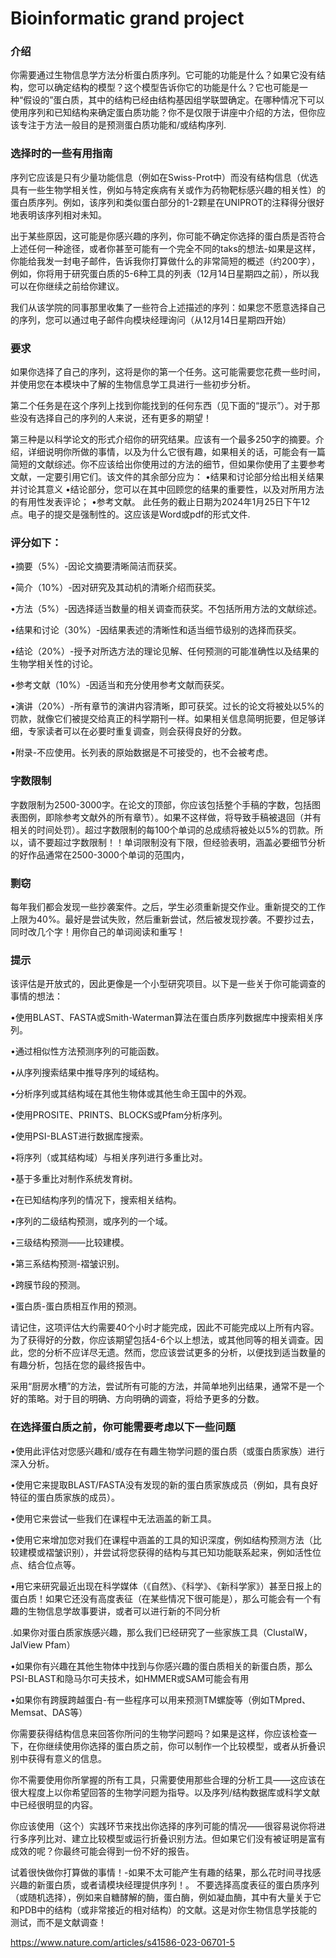 # Bioinformatic grand project
### 介绍

你需要通过生物信息学方法分析蛋白质序列。它可能的功能是什么？如果它没有结构，您可以确定结构的模型？这个模型告诉你它的功能是什么？它也可能是一种“假设的”蛋白质，其中的结构已经由结构基因组学联盟确定。在哪种情况下可以使用序列和已知结构来确定蛋白质功能？你不是仅限于讲座中介绍的方法，但你应该专注于方法一般目的是预测蛋白质功能和/或结构序列.

### 选择时的一些有用指南
序列它应该是只有少量功能信息（例如在Swiss-Prot中）而没有结构信息（优选具有一些生物学相关性，例如与特定疾病有关或作为药物靶标感兴趣的相关性）的蛋白质序列。例如，该序列和类似蛋白部分的1-2颗星在UNIPROT的注释得分很好地表明该序列相对未知。

出于某些原因，这可能是你感兴趣的序列，你可能不确定你选择的蛋白质是否符合上述任何一种途径，或者你甚至可能有一个完全不同的taks的想法-如果是这样，你能给我发一封电子邮件，告诉我你打算做什么的非常简短的概述（约200字），例如，你将用于研究蛋白质的5-6种工具的列表（12月14日星期四之前），所以我可以在你继续之前给你建议。

我们从该学院的同事那里收集了一些符合上述描述的序列：如果您不愿意选择自己的序列，您可以通过电子邮件向模块经理询问（从12月14日星期四开始）

### 要求
如果你选择了自己的序列，这将是你的第一个任务。这可能需要您花费一些时间，并使用您在本模块中了解的生物信息学工具进行一些初步分析。

第二个任务是在这个序列上找到你能找到的任何东西（见下面的“提示”）。对于那些没有选择自己的序列的人来说，还有更多的期望！

第三种是以科学论文的形式介绍你的研究结果。应该有一个最多250字的摘要。介绍，详细说明你所做的事情，以及为什么它很有趣，如果相关的话，可能会有一篇简短的文献综述。你不应该给出你使用过的方法的细节，但如果你使用了主要参考文献，一定要引用它们。该文件的其余部分应为：
•结果和讨论部分给出相关结果并讨论其意义
•结论部分，您可以在其中回顾您的结果的重要性，以及对所用方法的有用性发表评论；
•参考文献。
此任务的截止日期为2024年1月25日下午12点。电子的提交是强制性的。这应该是Word或pdf的形式文件.

### 评分如下：
•摘要（5%）-因论文摘要清晰简洁而获奖。

•简介（10%）-因对研究及其动机的清晰介绍而获奖。

•方法（5%）-因选择适当数量的相关调查而获奖。不包括所用方法的文献综述。

•结果和讨论（30%）-因结果表述的清晰性和适当细节级别的选择而获奖。

•结论（20%）-授予对所选方法的理论见解、任何预测的可能准确性以及结果的生物学相关性的讨论。

•参考文献（10%）-因适当和充分使用参考文献而获奖。

•演讲（20%）-所有章节的演讲内容清晰，即可获奖。过长的论文将被处以5%的罚款，就像它们被提交给真正的科学期刊一样。如果相关信息简明扼要，但足够详细，专家读者可以在必要时重复调查，则会获得良好的分数。

•附录-不应使用。长列表的原始数据是不可接受的，也不会被考虑。

### 字数限制
字数限制为2500-3000字。在论文的顶部，你应该包括整个手稿的字数，包括图表图例，即除参考文献外的所有章节）。如果不这样做，将导致手稿被退回（并有相关的时间处罚）。超过字数限制的每100个单词的总成绩将被处以5%的罚款。所以，请不要超过字数限制！！单词限制没有下限，但经验表明，涵盖必要细节分析的好作品通常在2500-3000个单词的范围内，

### 剽窃
每年我们都会发现一些抄袭案件。之后，学生必须重新提交作业。重新提交的工作上限为40%。最好是尝试失败，然后重新尝试，然后被发现抄袭。不要抄过去，同时改几个字！用你自己的单词阅读和重写！

### 提示
该评估是开放式的，因此更像是一个小型研究项目。以下是一些关于你可能调查的事情的想法：

•使用BLAST、FASTA或Smith-Waterman算法在蛋白质序列数据库中搜索相关序列。

•通过相似性方法预测序列的可能函数。

•从序列搜索结果中推导序列的域结构。

•分析序列或其结构域在其他生物体或其他生命王国中的外观。

•使用PROSITE、PRINTS、BLOCKS或Pfam分析序列。

•使用PSI-BLAST进行数据库搜索。

•将序列（或其结构域）与相关序列进行多重比对。

•基于多重比对制作系统发育树。

•在已知结构序列的情况下，搜索相关结构。

•序列的二级结构预测，或序列的一个域。

•三级结构预测——比较建模。

•第三系结构预测-褶皱识别。

•跨膜节段的预测。

•蛋白质-蛋白质相互作用的预测。

请记住，这项评估大约需要40个小时才能完成，因此不可能完成以上所有内容。为了获得好的分数，你应该期望包括4-6个以上想法，或其他同等的相关调查。因此，您的分析不应详尽无遗。然而，您应该尝试更多的分析，以便找到适当数量的有趣分析，包括在您的最终报告中。

采用“厨房水槽”的方法，尝试所有可能的方法，并简单地列出结果，通常不是一个好的策略。对于目的明确、方向明确的调查，将给予更多的分数。

### 在选择蛋白质之前，你可能需要考虑以下一些问题

•使用此评估对您感兴趣和/或存在有趣生物学问题的蛋白质（或蛋白质家族）进行深入分析。

•使用它来提取BLAST/FASTA没有发现的新的蛋白质家族成员（例如，具有良好特征的蛋白质家族的成员）。

•使用它来尝试一些我们在课程中无法涵盖的新工具。

•使用它来增加您对我们在课程中涵盖的工具的知识深度，例如结构预测方法（比较建模或褶皱识别），并尝试将您获得的结构与其已知功能联系起来，例如活性位点、结合位点等。

•用它来研究最近出现在科学媒体（《自然》、《科学》、《新科学家》）甚至日报上的蛋白质！如果它还没有高度表征（在某些情况下很可能是），那么可能会有一个有趣的生物信息学故事要讲，或者可以进行新的不同分析

.如果你对蛋白质家族感兴趣，那么我们已经研究了一些家族工具（ClustalW，JalView Pfam）

•如果你有兴趣在其他生物体中找到与你感兴趣的蛋白质相关的新蛋白质，那么PSI-BLAST和隐马尔可夫技术，如HMMER或SAM可能会有用

•如果你有跨膜跨越蛋白-有一些程序可以用来预测TM螺旋等（例如TMpred、Memsat、DAS等）

你需要获得结构信息来回答你所问的生物学问题吗？如果是这样，你应该检查一下，在你继续使用你选择的蛋白质之前，你可以制作一个比较模型，或者从折叠识别中获得有意义的信息。

你不需要使用你所掌握的所有工具，只需要使用那些合理的分析工具——这应该在很大程度上以你希望回答的生物学问题为指导。以及序列/结构数据库或科学文献中已经很明显的内容。

你应该使用（这个）实践环节来找出你选择的序列可能的情况——很容易说你将进行多序列比对、建立比较模型或运行折叠识别方法。但如果它们没有被证明是富有成效的呢？你最终可能会得到一份不好的报告。

试着很快做你打算做的事情！-如果不太可能产生有趣的结果，那么花时间寻找感兴趣的新蛋白质，或者请模块经理提供序列！。
不要选择高度表征的蛋白质序列（或随机选择），例如来自糖酵解的酶，蛋白酶，例如凝血酶，其中有大量关于它和PDB中的结构（或非常接近的相对结构）的文献。这是对你生物信息学技能的测试，而不是文献调查！

https://www.nature.com/articles/s41586-023-06701-5 
